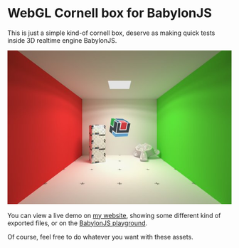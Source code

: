 # WebGL Cornell box for BabylonJS

This is just a simple kind-of cornell box, deserve as making quick tests inside 3D realtime engine BabylonJS.

![screenshot](README/screenshot.jpg)

You can view a live demo on [my website](https://www.nothing-is-3d.com/data/medias/folio/3drealtime/cornellBox/), showing some different kind of exported files, or on the [BabylonJS playground](https://www.babylonjs-playground.com/#J5E230#165).

Of course, feel free to do whatever you want with these assets.

